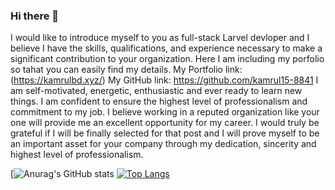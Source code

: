 ### Hi there 👋
I would like to introduce myself to you as full-stack Larvel devloper and I believe I have the skills, qualifications, and experience necessary to make a significant contribution to your organization. Here I am including my porfolio so tahat you can easily find my details.
My Portfolio link: (https://kamrulbd.xyz/)
My GitHub link: https://github.com/kamrul15-8841
I am self-motivated, energetic, enthusiastic and ever ready to learn new things. I am confident to ensure the highest level of professionalism and commitment to my job.
I believe working in a reputed organization like your one will provide me an excellent opportunity for my career. I would truly be grateful if I will be finally selected for that post and I will prove myself to be an important asset for your company through my dedication, sincerity and highest level of professionalism.

[![Anurag's GitHub stats](https://github-readme-stats.vercel.app/api?username=kamrul15-8841&show_icons=true&theme=radical)
[![Top Langs](https://github-readme-stats.vercel.app/api/top-langs/?username=kamrul15-8841&layout=compact)](https://github.com/kamrul15-8841/github-readme-stats)

<!--
**kamrul15-8841/kamrul15-8841** is a ✨ _special_ ✨ repository because its `README.md` (this file) appears on your GitHub profile.

Here are some ideas to get you started:

- 🔭 I’m currently working on ...
- 🌱 I’m currently learning ...
- 👯 I’m looking to collaborate on ...
- 🤔 I’m looking for help with ...
- 💬 Ask me about ...
- 📫 How to reach me: ...
- 😄 Pronouns: ...
- ⚡ Fun fact: ...
-->
